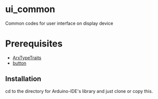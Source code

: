 # ui_common
Common codes for user interface on display device

# Prerequisites
- [ArxTypeTraits](https://github.com/hideakitai/ArxTypeTraits)
- [button](https://github.com/ikechangexentrick/button)

## Installation

cd to the directory for Arduino-IDE's library and just clone or copy this.

